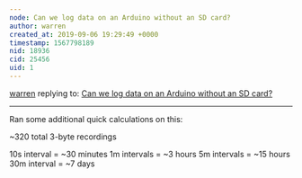 ```yaml
---
node: Can we log data on an Arduino without an SD card?
author: warren
created_at: 2019-09-06 19:29:49 +0000
timestamp: 1567798189
nid: 18936
cid: 25456
uid: 1
---
```




[warren](../profile/warren) replying to: [Can we log data on an Arduino without an SD card?](../notes/warren/04-02-2019/can-we-log-data-on-an-arduino-without-an-sd-card)

----
Ran some additional quick calculations on this:

~320 total 3-byte recordings

10s interval = ~30 minutes
1m intervals = ~3 hours
5m intervals = ~15 hours
30m interval = ~7 days